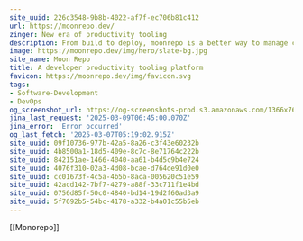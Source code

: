 ```yaml
---
site_uuid: 226c3548-9b8b-4022-af7f-ec706b81c412
url: https://moonrepo.dev/
zinger: New era of productivity tooling
description: From build to deploy, moonrepo is a better way to manage codebases, save developer time, and boost your business.
image: https://moonrepo.dev/img/hero/slate-bg.jpg
site_name: Moon Repo
title: A developer productivity tooling platform
favicon: https://moonrepo.dev/img/favicon.svg
tags:
- Software-Development
- DevOps
og_screenshot_url: https://og-screenshots-prod.s3.amazonaws.com/1366x768/80/false/405b8ebe7b8621787f1a05ec0188aaef55eb8d986b8a8e888ea69df30d3ffe20.jpeg
jina_last_request: '2025-03-09T06:45:00.070Z'
jina_error: 'Error occurred'
og_last_fetch: '2025-03-07T05:19:02.915Z'
site_uuid: 09f10736-977b-42a5-8a26-c3f43e60232b
site_uuid: 4b8500a1-18d5-409e-8c7c-8e71764c222b
site_uuid: 842151ae-1466-4040-aa61-b4d5c9b4e724
site_uuid: 4076f310-02a3-4d08-bcae-d764de91d0e0
site_uuid: cc01673f-4c5a-4b5b-8aca-005620c51e59
site_uuid: 42acd142-7bf7-4279-a88f-33c711f1e4bd
site_uuid: 0756d85f-50c0-4840-bd14-19d2f60ad3a9
site_uuid: 5f7692b5-54bc-4178-a332-b4a01c55b5eb
---
```

[[Monorepo]]
